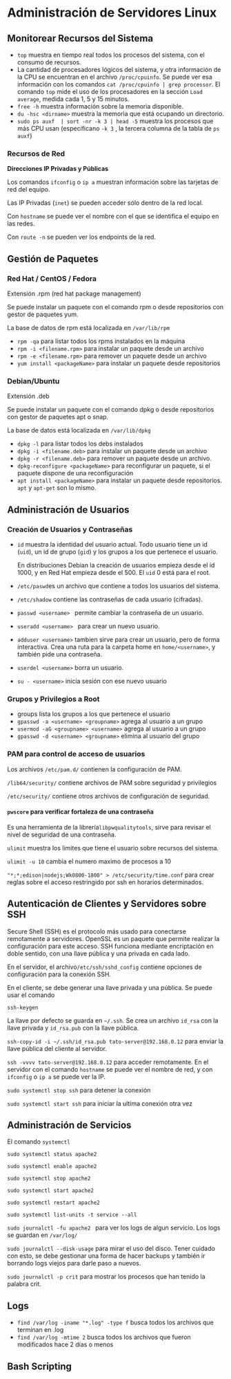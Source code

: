 # Administración de Servidores Linux

## Monitorear Recursos del Sistema

- `top` muestra en tiempo real todos los procesos del sistema, con el consumo de recursos.
- La cantidad de procesadores lógicos del sistema, y otra información de la CPU se encuentran en el archivo `/proc/cpuinfo`. Se puede ver esa información con los comandos `cat /proc/cpuinfo | grep processor`. El comando `top` mide el uso de los procesadores en la sección  `Load average`, medida cada 1, 5 y 15 minutos.
- `free -h` muestra información sobre la memoria disponible.
- `du -hsc <dirname>` muestra la memoria que está ocupando un directorio.
- `sudo ps auxf  | sort -nr -k 3 | head -5` muestra los procesos que más CPU usan (especificano `-k 3` , la tercera columna de la tabla de `ps auxf`)

### Recursos de Red

**Direcciones IP Privadas y Públicas**

Los comandos `ifconfig` o `ip a` muestran información sobre las tarjetas de red del equipo.

Las IP Privadas (`inet`) se pueden acceder sólo dentro de la red local.

Con `hostname`  se puede ver el nombre con el que se identifica el equipo en las redes.

Con `route -n` se pueden ver los endpoints de la red.

## Gestión de Paquetes

### Red Hat / CentOS / Fedora

Extensión .rpm (red hat package management)

Se puede instalar un paquete con el comando rpm o desde repositorios con gestor de paquetes yum.

La base de datos de rpm está localizada en `/var/lib/rpm`

- `rpm -qa` para listar todos los rpms instalados en la máquina
- `rpm -i <filename.rpm>` para instalar un paquete desde un archivo
- `rpm -e <filename.rpm>` para remover un paquete desde un archivo
- `yum install <packageName>` para instalar un paquete desde repositorios

### Debian/Ubuntu

Extensión .deb

Se puede instalar un paquete con el comando dpkg o desde repositorios con gestor de paquetes apt o snap.

La base de datos está localizada en `/var/lib/dpkg`

- `dpkg -l` para listar todos los debs instalados
- `dpkg -i <filename.deb>` para instalar un paquete desde un archivo
- `dpkg -r <filename.deb>` para remover un paquete desde un archivo.
- `dpkg-reconfigure <packageName>` para reconfigurar un paquete, si el paquete dispone de una reconfiguración
- `apt install <packageName>` para instalar un paquete desde repositorios. `apt` y `apt-get` son lo mismo.

## Administración de Usuarios

### Creación de Usuarios y Contraseñas

- `id` muestra la identidad del usuario actual. Todo usuario tiene un id (`uid`), un id de grupo (`gid`) y los grupos a los que pertenece el usuario.

  En distribuciones Debian la creación de usuarios empieza desde el id 1000, y en Red Hat empieza desde el 500. El `uid` 0 está para el root.

- `/etc/paswd`es un archivo que contiene a todos los usuarios del sistema.

- `/etc/shadow` contiene las contraseñas de cada usuario (cifradas).

- `passwd <username> ` permite cambiar la contraseña de un usuario.

- `useradd <username> ` para crear un nuevo usuario.
- `adduser <username>` tambien sirve para crear un usuario, pero de forma interactiva. Crea una ruta para la carpeta home en `home/<username>`, y también pide una contraseña.
- `userdel <username>` borra un usuario.
- `su - <username>`  inicia sesión con ese nuevo usuario

### Grupos y Privilegios a Root

- groups <username> lista los grupos a los que pertenece el usuario
- `gpasswd -a <username> <groupname>` agrega al usuario a un grupo
- `usermod -aG <groupname> <username>` agrega al usuario a un grupo
- `gpasswd -d <username> <groupname>` elimina al usuario del grupo

### PAM para control de acceso de usuarios

Los archivos `/etc/pam.d/` contienen la configuración de PAM.

`/lib64/security/` contiene archivos de PAM sobre seguridad y privilegios

`/etc/security/` contiene otros archivos de configuración de seguridad.

#### `pwscore` para verificar fortaleza de una contraseña

Es una herramienta de la librería`libpwqualitytools`, sirve para revisar el nivel de seguridad de una contraseña.

`ulimit` muestra los limites que tiene el usuario sobre recursos del sistema.

`ulimit -u 10` cambia el numero maximo de procesos a 10

`"*;*;edison|nodejs;Wk0800-1800" > /etc/security/time.conf` para crear reglas sobre el acceso restringido por ssh en horarios determinados.



## Autenticación de Clientes y Servidores sobre SSH

Secure Shell (SSH) es el protocolo más usado para conectarse remotamente a servidores. OpenSSL es un paquete que permite realizar la configuración para este acceso. SSH funciona mediante encriptación en doble sentido, con una llave pública y una privada en cada lado.

En el servidor, el archivo`/etc/ssh/sshd_config` contiene opciones de configuración para la conexión SSH.

En el cliente, se debe generar una llave privada y una pública. Se puede usar el comando

`ssh-keygen`

La llave por defecto se guarda en `~/.ssh`. Se crea un archivo `id_rsa` con la llave privada y `id_rsa.pub` con la llave pública.

`ssh-copy-id -i ~/.ssh/id_rsa.pub tato-server@192.168.0.12` para enviar la llave pública del cliente al servidor.

`ssh -vvvv tato-server@192.168.0.12` para acceder remotamente. En el servidor con el comando  `hostname` se puede ver el nombre de red, y con `ifconfig` o `ip a` se puede ver la IP.

`sudo systemctl stop ssh` para detener la conexión

`sudo systemctl start ssh` para iniciar la ultima conexión otra vez

## Administración de Servicios

El comando `systemctl`

`sudo systemctl status apache2`

`sudo systemctl enable apache2`

`sudo systemctl stop apache2`

`sudo systemctl start apache2`

`sudo systemctl restart apache2`

`sudo systemctl list-units -t service --all`

`sudo journalctl -fu apache2 ` para ver los logs de algun servicio. Los logs se guardan en `/var/log/`

`sudo journalctl --disk-usage` para mirar el uso del disco. Tener cuidado con esto, se debe gestionar una forma de hacer backups y también ir borrando logs viejos para darle paso a nuevos.

`sudo journalctl -p crit` para mostrar los procesos que han tenido la palabra crit.

## Logs

- `find /var/log -iname "*.log" -type f`  busca todos los archivos que terminan en .log
- `find /var/log -mtime 2` busca todos los archivos que fueron modificados hace 2 días o menos

## Bash Scripting

